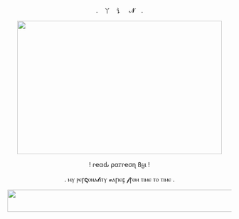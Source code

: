 <p align="center"> . 丫 讠 𝓝 .



<p align="center">
  <img width="460" height="300" src="https://i.pinimg.com/564x/c7/8d/70/c78d708f2a36177757158c396106f1d6.jpg">
</p>
<p align="center"> ! ɾҽαԃ ρα𝜏ɾҽσɳ ßყι !
<p align="center">  . ⲙⲩ ⲣⲉꞅ𝛓ⲟⲛⲁ𝓵ⲓⲧⲩ 𝓿ⲁꞅⲓⲉ𝛓 𝓯ꞅⲟⲙ ⲧⲓⲙⲉ ⲧⲟ ⲧⲓⲙⲉ . 

<p align="center">
  <img width="2000" height="50" src="https://i.pinimg.com/originals/c2/d0/01/c2d001a4799453ba6060a0433338810b.gif">
</p>
